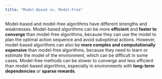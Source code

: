 ```yaml
---
title: "Model-Based vs. Model-Free"
---
```

Model-based and model-free algorithms have different strengths and weaknesses.
Model-based algorithms can be more **efficient** and **faster to converge** than model-free algorithms, because they can use the model to plan the optimal action sequence and avoid suboptimal actions.
However, model-based algorithms can also be **more complex and computationally expensive** than model-free algorithms, because they need to learn or estimate the model of the environment, which can be difficult in some cases.
Model-free methods can be slower to converge and less efficient than model-based algorithms, especially in environments with **long-term dependencies** or **sparse rewards**.

